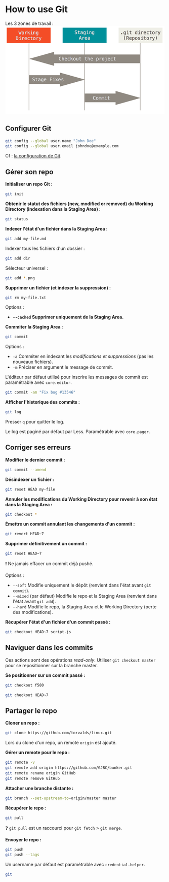 How to use Git
==============

Les 3 zones de travail :
![img/areas.png](img/areas.png)

Configurer Git
--------------

```bash
git config --global user.name "John Doe"
git config --global user.email johndoe@example.com
```

Cf : [la configuration de Git](git-scm.com/book/fr/v1/Personnalisation-de-Git-Configuration-de-Git).

Gérer son repo
--------------

**Initialiser un repo Git :**
```bash
git init
```

**Obtenir le statut des fichiers (new, modified or removed) du Working Directory (indexation dans la Staging Area) :**
```bash
git status
```

**Indexer l'état d'un fichier dans la Staging Area :**
```bash
git add my-file.md
```

Indexer tous les fichiers d'un dossier :
```bash
git add dir
```

Sélecteur universel :
```bash
git add *.png
```

**Supprimer un fichier (et indexer la suppression) :**
```bash
git rm my-file.txt
```

Options :
- **`--cached` Supprimer uniquement de la Staging Area.**

**Commiter la Staging Area :**
```bash
git commit
```

Options :
- `-a` Commiter en indexant les *modifications et suppressions* (pas les nouveaux fichiers).
- `-m` Préciser en argument le message de commit.

L'éditeur par défaut utilisé pour inscrire les messages de commit est paramétrable avec `core.editor`.

```bash
git commit -am "Fix bug #13546"
```

**Afficher l'historique des commits :**
```bash
git log
```

Presser `q` pour quitter le log.

Le log est paginé par défaut par Less. Paramétrable avec `core.pager`.

Corriger ses erreurs
--------------------

**Modifier le dernier commit :**
```bash
git commit --amend
```

**Désindexer un fichier :**
```bash
git reset HEAD my-file
```

**Annuler les modifications du Working Directory pour revenir à son état dans la Staging Area :**
```bash
git checkout *
```

**Émettre un commit annulant les changements d'un commit :**
```bash
git revert HEAD~7
```

**Supprimer définitivement un commit :**
```bash
git reset HEAD~7
```
:exclamation: Ne jamais effacer un commit déjà pushé.

Options :
- `--soft` Modifie uniquement le dépôt (renvient dans l'état avant `git commit`).
- `--mixed` (par défaut) Modifie le repo et la Staging Area (renvient dans l'état avant `git add`).
- `--hard` Modifie le repo, la Staging Area et le Working Directory (perte des modifications).

**Récupérer l'état d'un fichier d'un commit passé :**
```bash
git checkout HEAD~7 script.js
```

Naviguer dans les commits
-------------------------

Ces actions sont des opérations *read-only*. 
Utiliser `git checkout master` pour se repositionner sur la branche master.

**Se positionner sur un commit passé :**
```bash
git checkout f580
```
```bash
git checkout HEAD~7
```


Partager le repo
----------------

**Cloner un repo :**
```bash
git clone https://github.com/torvalds/linux.git
```

Lors du clone d'un repo, un remote `origin` est ajouté.

**Gérer un remote pour le repo :**
```bash
git remote -v
git remote add origin https://github.com/GJBC/bunker.git
git remote rename origin GitHub
git remote remove GitHub
```

**Attacher une branche distante :**
```bash
git branch --set-upstream-to=origin/master master
```

**Récupérer le repo :**
```bash
git pull
```
:question: `git pull` est un raccourci pour `git fetch` > `git merge`.

**Envoyer le repo :**
```bash
git push
git push --tags
```

Un username par défaut est paramétrable avec `credential.helper`.


```bash
git 
```
